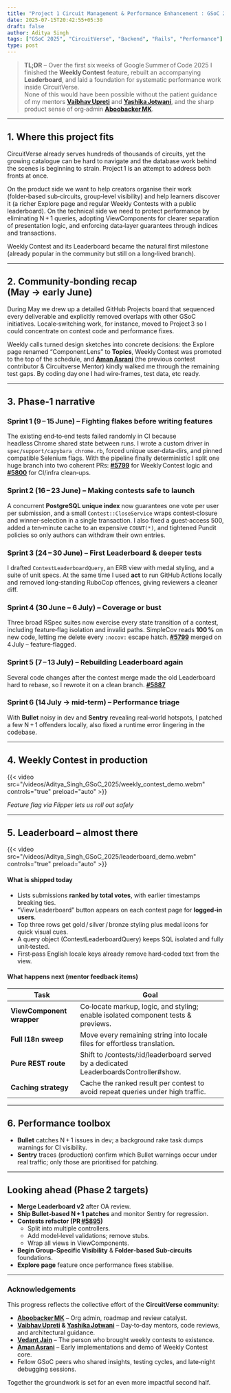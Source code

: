 ```yaml
---
title: "Project 1 Circuit Management & Performance Enhancement : GSoC 2025 Phase‑1 Report"
date: 2025-07-15T20:42:55+05:30
draft: false
author: Aditya Singh
tags: ["GSoC 2025", "CircuitVerse", "Backend", "Rails", "Performance"]
type: post
---
```


> **TL;DR** – Over the first six weeks of Google Summer of Code 2025 I finished the **Weekly Contest** feature, rebuilt an accompanying **Leaderboard**, and laid a foundation for systematic performance work inside CircuitVerse.  
> None of this would have been possible without the patient guidance of my mentors **[Vaibhav Upreti](https://github.com/VaibhavUpreti)** and **[Yashika Jotwani](https://github.com/yashikajotwani12)**, and the sharp product sense of org‑admin **[Aboobacker MK](https://github.com/tachyons)**.

---

## 1. Where this project fits

CircuitVerse already serves hundreds of thousands of circuits, yet the growing catalogue can be hard to navigate and the database work behind the scenes is beginning to strain. Project 1 is an attempt to address both fronts at once.  

On the product side we want to help creators organise their work (folder‑based sub‑circuits, group‑level visibility) and help learners discover it (a richer Explore page and regular Weekly Contests with a public leaderboard). On the technical side we need to protect performance by eliminating N + 1 queries, adopting ViewComponents for clearer separation of presentation logic, and enforcing data‑layer guarantees through indices and transactions.  

Weekly Contest and its Leaderboard became the natural first milestone (already popular in the community but still on a long‑lived branch).

---

## 2. Community‑bonding recap (May → early June)

During May we drew up a detailed GitHub Projects board that sequenced every deliverable and explicitly removed overlaps with other GSoC initiatives. Locale‑switching work, for instance, moved to Project 3 so I could concentrate on contest code and performance fixes.

Weekly calls turned design sketches into concrete decisions: the Explore page renamed “Component Lens” to **Topics**, Weekly Contest was promoted to the top of the schedule, and **[Aman Asrani](https://github.com/Asrani-Aman)** (the previous contest contributor & Circuitverse Mentor) kindly walked me through the remaining test gaps. By coding day one I had wire‑frames, test data, etc ready.

---

## 3. Phase‑1 narrative

### Sprint 1 (9 – 15 June) – Fighting flakes before writing features  
The existing end‑to‑end tests failed randomly in CI because headless Chrome shared state between runs. I wrote a custom driver in `spec/support/capybara_chrome.rb`, forced unique user‑data‑dirs, and pinned compatible Selenium flags. With the pipeline finally deterministic I split one huge branch into two coherent PRs: **[#5799](https://github.com/CircuitVerse/CircuitVerse/pull/5799)** for Weekly Contest logic and **[#5800](https://github.com/CircuitVerse/CircuitVerse/pull/5800)** for CI/infra clean‑ups.

### Sprint 2 (16 – 23 June) – Making contests safe to launch  
A concurrent **PostgreSQL unique index** now guarantees one vote per user per submission, and a small `Contest::CloseService` wraps contest‑closure and winner‑selection in a single transaction. I also fixed a guest‑access 500, added a ten‑minute cache to an expensive `COUNT(*)`, and tightened Pundit policies so only authors can withdraw their own entries.

### Sprint 3 (24 – 30 June) – First Leaderboard & deeper tests  
I drafted `ContestLeaderboardQuery`, an ERB view with medal styling, and a suite of unit specs. At the same time I used **act** to run GitHub Actions locally and removed long‑standing RuboCop offences, giving reviewers a cleaner diff.

### Sprint 4 (30 June – 6 July) – Coverage or bust  
Three broad RSpec suites now exercise every state transition of a contest, including feature‑flag isolation and invalid paths. SimpleCov reads **100 %** on new code, letting me delete every `:nocov:` escape hatch. **[#5799](https://github.com/CircuitVerse/CircuitVerse/pull/5799)** merged on 4 July – feature‑flagged.

### Sprint 5 (7 – 13 July) – Rebuilding Leaderboard again
Several code changes after the contest merge made the old Leaderboard hard to rebase, so I rewrote it on a clean branch. **[#5887](https://github.com/CircuitVerse/CircuitVerse/pull/5887)**

### Sprint 6 (14 July → mid‑term) – Performance triage  
With **Bullet** noisy in dev and **Sentry** revealing real‑world hotspots, I patched a few N + 1 offenders locally, also fixed a runtime error lingering in the codebase.

---

## 4. Weekly Contest in production

{{< video src="/videos/Aditya_Singh_GSoC_2025/weekly_contest_demo.webm" controls="true" preload="auto" >}}

*Feature flag via Flipper lets us roll out safely*

---

## 5. Leaderboard – almost there

{{< video src="/videos/Aditya_Singh_GSoC_2025/leaderboard_demo.webm" controls="true" preload="auto" >}}

#### What is shipped today

- Lists submissions **ranked by total votes**, with earlier timestamps breaking ties.  
- “View Leaderboard” button appears on each contest page for **logged‑in users**.  
- Top three rows get gold / silver / bronze styling plus medal icons for quick visual cues.  
- A query object (ContestLeaderboardQuery) keeps SQL isolated and fully unit‑tested.  
- First‑pass English locale keys already remove hard‑coded text from the view.

#### What happens next (mentor feedback items)

| Task | Goal |
|------|------|
| **ViewComponent wrapper** | Co‑locate markup, logic, and styling; enable isolated component tests & previews. |
| **Full I18n sweep** | Move every remaining string into locale files for effortless translation. |
| **Pure REST route** | Shift to /contests/:id/leaderboard served by a dedicated LeaderboardsController#show. |
| **Caching strategy** | Cache the ranked result per contest to avoid repeat queries under high traffic. |

---

## 6. Performance toolbox

* **Bullet** catches N + 1 issues in dev; a background rake task dumps warnings for CI visibility.  
* **Sentry** traces (production) confirm which Bullet warnings occur under real traffic; only those are prioritised for patching.

---

## Looking ahead (Phase 2 targets)

* **Merge Leaderboard v2** after OA review. 
* **Ship Bullet‑based N + 1 patches** and monitor Sentry for regression.  
* **Contests refactor (PR [#5895](https://github.com/CircuitVerse/CircuitVerse/pull/5895))**  
  * Split into multiple controllers.  
  * Add model‑level validations; remove stubs.  
  * Wrap all views in ViewComponents.  
* **Begin Group‑Specific Visibility** & **Folder‑based Sub‑circuits** foundations.  
* **Explore page** feature once performance fixes stabilise.

---

### Acknowledgements

This progress reflects the collective effort of the **CircuitVerse community**:

* **[Aboobacker MK](https://github.com/tachyons)** – Org admin, roadmap and review catalyst.  
* **[Vaibhav Upreti](https://github.com/VaibhavUpreti) & [Yashika Jotwani](https://github.com/yashikajotwani12)** – Day‑to‑day mentors, code reviews, and architectural guidance.
* **[Vedant Jain](https://github.com/vedant-jain03)** – The person who brought weekly contests to existence.
* **[Aman Asrani](https://github.com/Asrani-Aman)** – Early implementations and demo of Weekly Contest core.
* Fellow GSoC peers who shared insights, testing cycles, and late‑night debugging sessions.

Together the groundwork is set for an even more impactful second half.
